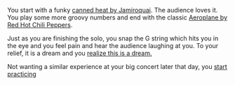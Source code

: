You start with a funky [canned heat by Jamiroquai](https://www.youtube.com/watch?v=Z7lSfg6QR78).
The audience loves it. You play some more groovy numbers and end with the classic
[Aeroplane by Red Hot Chili Peppers](https://www.youtube.com/watch?v=tpFk2RTxoE8).

Just as you are finishing the solo, you snap the G string which hits you in the eye
and you feel pain and hear the audience laughing at you. To your relief, it is a
dream and you [realize this is a dream.](../is-this-a-dream/is-this-a-dream.md)

Not wanting a similar experience at your big concert later that day, you [start practicing](https://www.youtube.com/watch?v=r0gcbmGpdGg)
